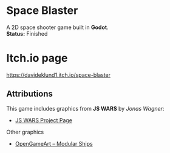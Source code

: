# Space Blaster

A 2D space shooter game built in **Godot**.  
**Status:** Finished

# Itch.io page
https://davideklund1.itch.io/space-blaster

## Attributions

This game includes graphics from **JS WARS** by *Jonas Wagner*:
- [JS WARS Project Page](http://29a.ch/)

Other graphics
- [OpenGameArt – Modular Ships](https://opengameart.org/content/modular-ships)  
